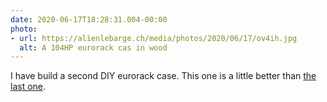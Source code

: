 ```yaml
---
date: 2020-06-17T18:28:31.004-00:00
photo:
- url: https://alienlebarge.ch/media/photos/2020/06/17/ov4ih.jpg
  alt: A 104HP eurorack cas in wood
---
```

I have build a second DIY eurorack case. This one is a little better than [the last one](https://www.instagram.com/p/B6WKUc3BF4g/?igshid=14yg2k7s0d8m3).
